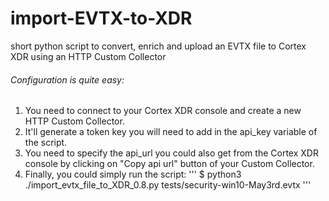 # import-EVTX-to-XDR
short python script to convert, enrich and upload an EVTX file to Cortex XDR using an HTTP Custom Collector

###### Configuration is quite easy:
1. You need to connect to your Cortex XDR console and create a new HTTP Custom Collector. 
2. It'll generate a token key you will need to add in the api_key variable of the script.
3. You need to specify the api_url you could also get from the Cortex XDR console by clicking on "Copy api url" button of your Custom Collector.
4. Finally, you could simply run the script:
'''
$ python3 ./import_evtx_file_to_XDR_0.8.py tests/security-win10-May3rd.evtx 
'''
